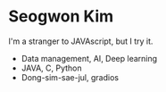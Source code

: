 Seogwon Kim
======

I'm a stranger to JAVAscript, but I try it.
* Data management, AI, Deep learning
* JAVA, C, Python
* Dong-sim-sae-jul, gradios